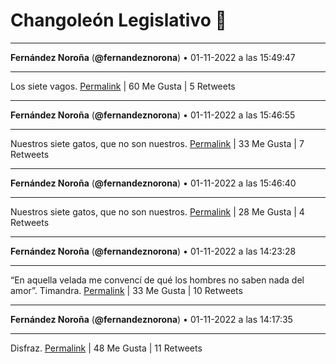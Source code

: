 # Changoleón Legislativo 🙈
*****
**Fernández Noroña** (**@fernandeznorona**) • 01-11-2022 a las 15:49:47
*****
Los siete vagos.
[Permalink](https://twitter.com/fernandeznorona/status/1587592770977288192) | 60 Me Gusta | 5 Retweets
*****
**Fernández Noroña** (**@fernandeznorona**) • 01-11-2022 a las 15:46:55
*****
Nuestros siete gatos, que no son nuestros.
[Permalink](https://twitter.com/fernandeznorona/status/1587592052094619650) | 33 Me Gusta | 7 Retweets
*****
**Fernández Noroña** (**@fernandeznorona**) • 01-11-2022 a las 15:46:40
*****
Nuestros siete gatos, que no son nuestros.
[Permalink](https://twitter.com/fernandeznorona/status/1587591988316057600) | 28 Me Gusta | 4 Retweets
*****
**Fernández Noroña** (**@fernandeznorona**) • 01-11-2022 a las 14:23:28
*****
“En aquella velada me convencí de qué los hombres no saben nada del amor”. Timandra.
[Permalink](https://twitter.com/fernandeznorona/status/1587571049847218178) | 33 Me Gusta | 10 Retweets
*****
**Fernández Noroña** (**@fernandeznorona**) • 01-11-2022 a las 14:17:35
*****
Disfraz.
[Permalink](https://twitter.com/fernandeznorona/status/1587569570033844224) | 48 Me Gusta | 11 Retweets
